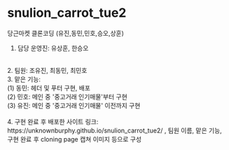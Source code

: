 # snulion_carrot_tue2
당근마켓 클론코딩 (유진,동민,민호,승오,상훈)
<br>
1. 담당 운영진: 유상훈, 한승오
<br>
2. 팀원: 조유진, 최동민, 최민호
<br>
3. 맡은 기능:
<br>
(1) 동민: 헤더 및 푸터 구현, 배포
<br>
(2) 민호: 메인 중 '중고거래 인기매물'부터 구현
<br>
(3) 유진: 메인 중 '중고거래 인기매물' 이전까지 구현
<br>
<br>
4. 구현 완료 후 배포한 사이트 링크: https://unknownburphy.github.io/snulion_carrot_tue2/
, 팀원 이름, 맡은 기능, 구현 완료 후 cloning page 캡쳐 이미지 등으로 구성
